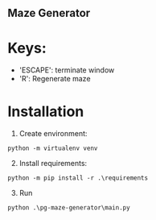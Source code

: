 ## Maze Generator
# Keys:
- 'ESCAPE': terminate window
- 'R': Regenerate maze
# Installation
1. Create environment: 
```Shell
python -m virtualenv venv
```
2. Install requirements: 
```Shell
python -m pip install -r .\requirements
```
3. Run 
```Shell
python .\pg-maze-generator\main.py
```